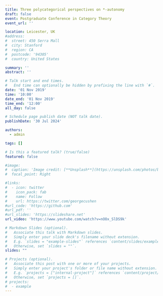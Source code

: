 ```yaml
---
title: Three polycategorical perspectives on *-autonomy
draft: false
event: Postgraduate Conference in Category Theory
event_url: ''

location: Leicester, UK
#address:
#  street: 450 Serra Mall
#  city: Stanford
#  region: CA
#  postcode: '94305'
#  country: United States

summary: ''
abstract: ''

# Talk start and end times.
#   End time can optionally be hidden by prefixing the line with `#`.
date: '01 Nov 2019'
time: '10:00'
date_end: '01 Nov 2019'
time_end: '12:00'
all_day: false

# Schedule page publish date (NOT talk date).
publishDate: '30 Jul 2024'

authors:
  - admin

tags: []

# Is this a featured talk? (true/false)
featured: false

#image:
#  caption: 'Image credit: [**Unsplash**](https://unsplash.com/photos/bzdhc5b3Bxs)'
#  focal_point: Right

#links:
#  - icon: twitter
#    icon_pack: fab
#    name: Follow
#    url: https://twitter.com/georgecushen
#url_code: 'https://github.com'
#url_pdf: ''
#url_slides: 'https://slideshare.net'
url_video: 'https://www.youtube.com/watch?v=nOOx_SlDS9k'

# Markdown Slides (optional).
#   Associate this talk with Markdown slides.
#   Simply enter your slide deck's filename without extension.
#   E.g. `slides = "example-slides"` references `content/slides/example-slides.md`.
#   Otherwise, set `slides = ""`.
slides: ""

# Projects (optional).
#   Associate this post with one or more of your projects.
#   Simply enter your project's folder or file name without extension.
#   E.g. `projects = ["internal-project"]` references `content/project/deep-learning/index.md`.
#   Otherwise, set `projects = []`.
# projects:
#  - example
---
```


